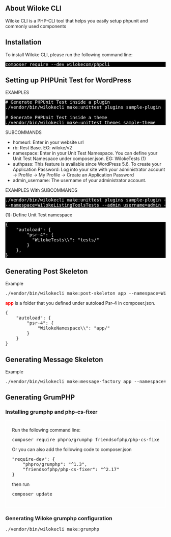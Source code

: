 ## About Wiloke CLI
Wiloke CLI is a PHP-CLI tool that helps you easily setup phpunit and commonly used components

## Installation

To install Wiloke CLI, please run the following command line:
<pre style="background: black; color: white">
composer require --dev wilokecom/phpcli
</pre>

## Setting up PHPUnit Test for WordPress

EXAMPLES

<pre style="background: black; color: white">
# Generate PHPUnit Test inside a plugin
./vendor/bin/wilokecli make:unittest plugins sample-plugin

# Generate PHPUnit Test inside a theme
./vendor/bin/wilokecli make:unittest themes sample-theme
</pre>

SUBCOMMANDS

<ul>
    <li>homeurl: Enter in your website url</li>
    <li>rb: Rest Base. EG: wiloke/v2</li>
    <li>namespace: Enter in your Unit Test Namespace. You can define your Unit Test Namespace under composer.json. 
EG: WilokeTests (1)</li>
    <li>authpass: This feature is available since WordPress 5.6. To create your Application Password: Log into your 
site with your administrator account -> Profile -> My Profile -> Create an Application Password
</li>
    <li>admin_username: The username of your administrator account.</li>
</ul>

EXAMPLES With SUBCOMMANDS
<pre style="background: black; color: white">
./vendor/bin/wilokecli make:unittest plugins sample-plugin --homeurl=https://wiloke.com --rb=wiloke/v2 
--namespace=WilokeListingToolsTests --admin_username=admin --authpass=yourpass
</pre>


(1): Define Unit Test namespace
<pre style="background: black; color: white">
{
    "autoload": {
        "psr-4": {
          "WilokeTests\\": "tests/"
        }
    },
}
</pre>

## Generating Post Skeleton
Example

<pre>
./vendor/bin/wilokecli make:post-skeleton app --namespace=WilokeNamespace
</pre>

<strong style="color:red">app</strong> is a folder that you defined under autoload Psr-4 in composer.json.
<pre>
{
    "autoload": {
        "psr-4": {
            "WilokeNamespace\\": "app/"
        }
    }
}
</pre>

## Generating Message Skeleton
Example

<pre>
./vendor/bin/wilokecli make:message-factory app --namespace=WilokeNamespace
</pre>

## Generating GrumPHP

<h3>Installing grumphp and php-cs-fixer</h3>
<div style="border: 1px solid #fff; padding: 20px">
Run the following command line:
<pre>
composer require phpro/grumphp friendsofphp/php-cs-fixer --dev
</pre>

Or you can also add the following code to composer.json
<pre>
"require-dev": {
    "phpro/grumphp": "^1.3",
    "friendsofphp/php-cs-fixer": "^2.17"
}
</pre>

then run 

<pre>
composer update
</pre>
</div>

<h3>Generating Wiloke grumphp configuration</h3>
<pre>
./vendor/bin/wilokecli make:grumphp
</pre>
